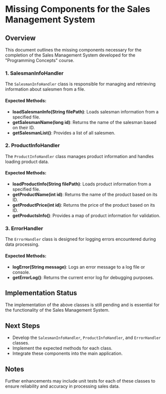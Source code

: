 # Missing Components for the Sales Management System

## Overview
This document outlines the missing components necessary for the completion of the Sales Management System developed for the "Programming Concepts" course.

### 1. SalesmanInfoHandler
The `SalesmanInfoHandler` class is responsible for managing and retrieving information about salesmen from a file.

#### Expected Methods:
- **loadSalesmanInfo(String filePath)**: Loads salesman information from a specified file.
- **getSalesmanName(long id)**: Returns the name of the salesman based on their ID.
- **getSalesmanList()**: Provides a list of all salesmen.

### 2. ProductInfoHandler
The `ProductInfoHandler` class manages product information and handles loading product data.

#### Expected Methods:
- **loadProductInfo(String filePath)**: Loads product information from a specified file.
- **getProductName(int id)**: Returns the name of the product based on its ID.
- **getProductPrice(int id)**: Returns the price of the product based on its ID.
- **getProductsInfo()**: Provides a map of product information for validation.

### 3. ErrorHandler
The `ErrorHandler` class is designed for logging errors encountered during data processing.

#### Expected Methods:
- **logError(String message)**: Logs an error message to a log file or console.
- **getErrorLog()**: Returns the current error log for debugging purposes.

## Implementation Status
The implementation of the above classes is still pending and is essential for the functionality of the Sales Management System.

## Next Steps
- Develop the `SalesmanInfoHandler`, `ProductInfoHandler`, and `ErrorHandler` classes.
- Implement the expected methods for each class.
- Integrate these components into the main application.

## Notes
Further enhancements may include unit tests for each of these classes to ensure reliability and accuracy in processing sales data.

